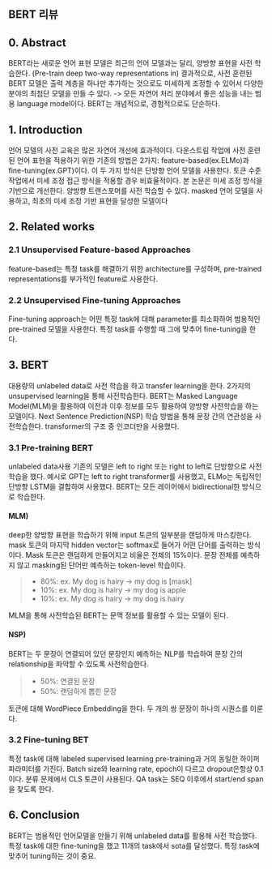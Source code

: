 BERT 리뷰
------------
## 0. Abstract 

BERT라는 새로운 언어 표현 모델은 최근의 언어 모델과는 달리,
양방향 표현을 사전 학습한다. (Pre-train deep two-way representations in) 
결과적으로, 사전 훈련된 BERT 모델은 출력 계층을 하나만 추가하는 것으로도 미세하게 조정할 수 있어서 다양한 분야의 최첨단 모델을 만들 수 있다. 
-> 모든 자연어 처리 분야에서 좋은 성능을 내는 범용 language model이다.
BERT는 개념적으로, 경험적으로도 단순하다. 

## 1. Introduction

언어 모델의 사전 교육은 많은 자연어 개선에 효과적이다. 
다운스트림 작업에 사전 훈련된 언어 표현을 적용하기 위한 기존의 방법은 2가지:
feature-based(ex.ELMo)과 fine-tuning(ex.GPT)이다.
이 두 가지 방식은 단방향 언어 모델을 사용한다.
토큰 수준 작업에서 미세 조정 접근 방식을 적용할 경우 비효율적이다. 
본 논문은 미세 조정 방식을 기반으로 개선한다. 
양방향 트랜스포머를 사전 학습할 수 있다.
masked 언어 모델을 사용하고, 최초의 미세 조정 기반 표현을 달성한 모델이다

## 2. Related works

### 2.1 Unsupervised Feature-based Approaches
feature-based는 특정 task를 해결하기 위한 architecture를 구성하며, 
pre-trained representations를 부가적인 feature로 사용한다.

### 2.2 Unsupervised Fine-tuning Approaches
Fine-tuning approach는 어떤 특정 task에 대해 parameter를 최소화하여 범용적인 pre-trained 모델을 사용한다. 
특정 task를 수행할 때 그에 맞추어 fine-tuning을 한다. 

## 3. BERT
대용량의 unlabeled data로 사전 학습을 하고 transfer learning을 한다. 
2가지의 unsupervised learning을 통해 사전학습한다. 
BERT는 Masked Language Model(MLM)을 활용하여 이전과 이후 정보를 모두 활용하여 양방향 사전학습을 하는 모델이다. 
Next Sentence Prediction(NSP) 학습 방법을 통해 문장 간의 연관성을 사전학습한다. 
transformer의 구조 중 인코더만을 사용했다.

### 3.1 Pre-training BERT
unlabeled data사용
기존의 모델은 left to right 또는 right to left로 단방향으로 사전 학습을 했다. 
예시로 GPT는 left to right transformer를 사용했고, ELMo는 독립적인 단방향 LSTM을 결합하여 사용했다. 
BERT는 모든 레이어에서 bidirectional한 방식으로 학습한다. 


#### MLM) 
deep한 양방향 표현을 학습하기 위해 input 토큰의 일부분을 랜덤하게 마스킹한다. 
mask 토큰의 마지막 hidden vector는 softmax로 들어가 어떤 단어를 출력하는 방식이다. 
Mask 토큰은 랜덤하게 만들어지고 비율은 전체의 15%이다. 
문장 전체를 예측하지 않고 masking된 단어만 예측하는 token-level 학습이다.

> + 80%: ex. My dog is hairy -> my dog is [mask] 
> + 10%: ex. My dog is hairy -> my dog is apple
> + 10%: ex. My dog is hairy -> my dog is hairy

MLM을 통해 사전학습된 BERT는 문맥 정보를 활용할 수 있는 모델이 된다.

#### NSP)
BERT는 두 문장이 연결되어 있던 문장인지 예측하는 NLP를 학습하여 문장 간의 relationship을 파악할 수 있도록 사전학습한다. 
> + 50%: 연결된 문장 
> + 50%: 랜덤하게 뽑힌 문장

토큰에 대해 WordPiece Embedding을 한다.
두 개의 쌍 문장이 하나의 시퀀스를 이룬다. 


### 3.2 Fine-tuning BET
특정 task에 대해 labeled supervised learning
pre-training과 거의 동일한 하이퍼파라미터를 가진다. 
Batch size와 learning rate, epoch이 다르고 dropout은항상 0.1 이다.
분류 문제에서 CLS 토큰이 사용된다. 
QA task는 SEQ 이후에서 start/end span을 찾도록 한다. 

## 6. Conclusion 

BERT는 범용적인 언어모델을 만들기 위해 unlabeled data를 활용해 사전 학습했다. 
특정 task에 대한 fine-tuning을 했고 11개의 task에서 sota를 달성했다. 
특정 task에 맞추어 tuning하는 것이 중요.
